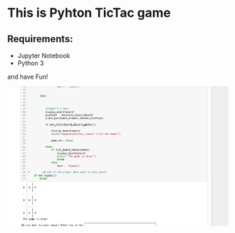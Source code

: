 # This is Pyhton TicTac game 

## Requirements:

* Jupyter Notebook
* Python 3

and have Fun!



![alt text](https://github.com/KayseMca/Python_TicTacGame/blob/master/TictacGame/ticTac.png)
